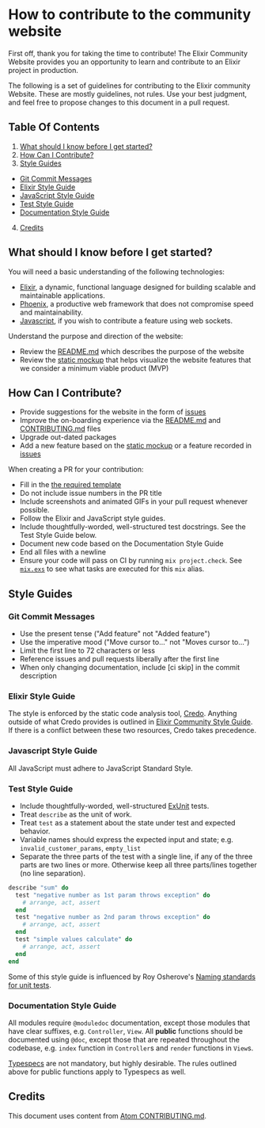 # How to contribute to the community website

First off, thank you for taking the time to contribute! The Elixir Community Website provides you
an opportunity to learn and contribute to an Elixir project in production.

The following is a set of guidelines for contributing to the Elixir community Website.
These are mostly guidelines, not rules. Use your best judgment, and feel free to propose
changes to this document in a pull request.

## Table Of Contents

1. [What should I know before I get started?](#what-should-i-know-before-i-get-started)
2. [How Can I Contribute?](#how-can-i-contribute)
3. [Style Guides](#style-guides)
  * [Git Commit Messages](#git-commit-messages)
  * [Elixir Style Guide](#elixir-style-guide)  
  * [JavaScript Style Guide](#javascript-style-guide)
  * [Test Style Guide](#test-style-guide)
  * [Documentation Style Guide](#documentation-style-guide)
4. [Credits](#credits)

## What should I know before I get started?

You will need a basic understanding of the following technologies:

  * [Elixir](https://elixir-lang.org/), a dynamic, functional language designed for building
    scalable and maintainable applications.
  * [Phoenix](http://www.phoenixframework.org/), a productive web framework that does not compromise
    speed and maintainability.
  * [Javascript](https://developer.mozilla.org/en-US/docs/Web/JavaScript), if you wish to
    contribute a feature using web sockets.

Understand the purpose and direction of the website:

  * Review the [README.md](README.md) which describes the purpose of the website
  * Review the [static mockup](http://www.montrealelixir.ca/mockup) that helps visualize the website features that we consider a minimum viable product (MVP)

## How Can I Contribute?  

* Provide suggestions for the website in the form of [issues](https://github.com/montrealelixir/website/issues)
* Improve the on-boarding experience via the [README.md](README.md) and [CONTRIBUTING.md](CONTRIBUTING.md) files
* Upgrade out-dated packages
* Add a new feature based on the [static mockup](http://www.montrealelixir.ca/mockup) or
  a feature recorded in [issues](https://github.com/montrealelixir/website/issues)

When creating a PR for your contribution:

* Fill in the [the required template](PULL_REQUEST_TEMPLATE.md)
* Do not include issue numbers in the PR title
* Include screenshots and animated GIFs in your pull request whenever possible.
* Follow the Elixir and JavaScript style guides.
* Include thoughtfully-worded, well-structured test docstrings. See the Test Style Guide below.
* Document new code based on the Documentation Style Guide
* End all files with a newline
* Ensure your code will pass on CI by running `mix project.check`. See [`mix.exs`](mix.exs) to see
  what tasks are executed for this `mix` alias.

## Style Guides

### Git Commit Messages

* Use the present tense ("Add feature" not "Added feature")
* Use the imperative mood ("Move cursor to..." not "Moves cursor to...")
* Limit the first line to 72 characters or less
* Reference issues and pull requests liberally after the first line
* When only changing documentation, include [ci skip] in the commit description

### Elixir Style Guide

The style is enforced by the  static code analysis tool, [Credo](https://github.com/rrrene/credo).
Anything outside of what Credo provides is outlined in [Elixir Community Style Guide](https://github.com/christopheradams/elixir_style_guide).
If there is a conflict between these two resources, Credo takes precedence.

### Javascript Style Guide

All JavaScript must adhere to JavaScript Standard Style.

### Test Style Guide

* Include thoughtfully-worded, well-structured [ExUnit](https://hexdocs.pm/ex_unit/ExUnit.html)
  tests.
* Treat `describe` as the unit of work.
* Treat `test` as a statement about the state under test and expected behavior.
* Variable names should express the expected input and state; e.g. `invalid_customer_params`,
`empty_list`
* Separate the three parts of the test with a single line, if any of the three parts are two
  lines or more. Otherwise keep all three parts/lines together (no line separation).

```elixir
describe "sum" do
  test "negative number as 1st param throws exception" do
    # arrange, act, assert
  end
  test "negative number as 2nd param throws exception" do
    # arrange, act, assert    
  end
  test "simple values calculate" do
    # arrange, act, assert    
  end
end
```

Some of this style guide is influenced by Roy Osherove's [Naming standards for unit tests](http://osherove.com/blog/2005/4/3/naming-standards-for-unit-tests.html).

### Documentation Style Guide

All modules require `@moduledoc` documentation, except those modules that have clear suffixes,
e.g. `Controller`, `View`. All __public__ functions should be documented using `@doc`, except those
that are repeated throughout the codebase, e.g. `index` function in `Controller`s and `render`
functions in `View`s.

[Typespecs](https://hexdocs.pm/elixir/typespecs.html) are not mandatory, but highly
desirable. The rules outlined above for public functions apply to Typespecs as well.

## Credits

This document uses content from [Atom CONTRIBUTING.md](https://github.com/atom/atom/blob/master/CONTRIBUTING.md).

